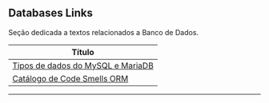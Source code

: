 ## Databases Links

Seção dedicada a textos relacionados a Banco de Dados.

| **Título**  |
|---|
|[Tipos de dados do MySQL e MariaDB]|
|[Catálogo de Code Smells ORM]|
------------


[Tipos de dados do MySQL e MariaDB]: <https://elias.praciano.com/2014/01/mysql-tipos-de-dados/>
[Catálogo de Code Smells ORM]: <https://github.com/spgroup/ORM-Smells-Catalog>
